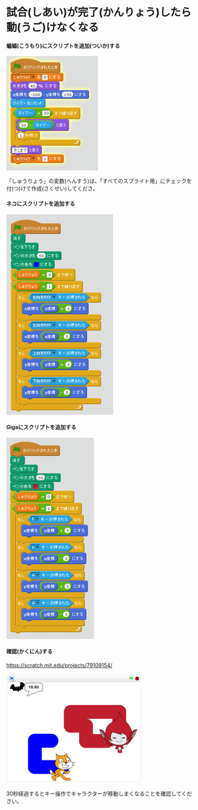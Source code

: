 # 試合(しあい)が完了(かんりょう)したら動(うご)けなくなる

#### 蝙蝠(こうもり)にスクリプトを追加(ついか)する
![](c_001a.png)

「しゅうりょう」の変数(へんすう)は、「すべてのスプライト用」にチェックを付(つ)けて作成(さくせい)してくださ。



#### ネコにスクリプトを追加する
![](c_002a.png)


#### Gigaにスクリプトを追加する 
![](c_003a.png)



#### 確認(かくにん)する

https://scratch.mit.edu/projects/79109154/

![](b_005a.png)

30秒経過するとキー操作でキャラクターが移動しまくなることを確認してください。

